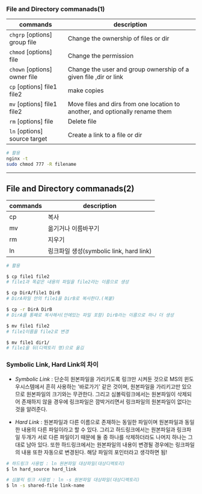 ### File and Directory commanads(1)

|commands|description|
|---|---|
|`chgrp` [options] group file|Change the ownership of files or dir|
|`chmod` [options] file|Change the permission|
|`chown` [options] owner file|Change the user and group ownership of a given file ,dir or link|
|`cp` [options] file1 file2|make copies|
|`mv` [options] file1 file2|Move files and dirs from one location to another, and optionally rename them|
|`rm` [options] file|Delete file|
|`ln` [options] source target|Create a link to a file or dir|

```bash
# 활용
nginx -t
sudo chmod 777 -R filename
```

---

## File and Directory commanads(2)
|commands|description|
|---|---|
|cp|복사|
|mv|옮기거나 이름바꾸기|
|rm|지우기|
|ln|링크파일 생성(symbolic link, hard link)|

```bash
# 활용

$ cp file1 file2
# file1과 똑같은 내용의 파일을 file2라는 이름으로 생성

$ cp DirA/file1 DirB
# DirA파일 안의 file1을 DirB로 복사한다.(복붙)

$ cp -r DirA DirB
# DirA를 통째로 복사해서(안에있는 파일 포함) DirB라는 이름으로 하나 더 생성

$ mv file1 file2
# file1이름을 file2로 변경

$ mv file1 dir1/
# file1을 뒤(디렉토리 명)으로 옮김

```

### Symbolic Link, Hard Link의 차이
- *Symbolic Link* : 단순히 원본파일을 가리키도록 링크만 시켜둔 것으로 MS의 윈도우시스템에서 흔히 사용하는 '바로가기' 같은 것이며, 원본파일을 가리키고만 있으므로 원본파일의 크기와는 무관한다. 그리고 심볼릭링크에서는 원본파일이 삭제되어 존재하지 않을 경우에 링크파일은 깜박거리면서 링크파일의 원본파일이 없다는 것을 알려준다.


- *Hard Link* : 원본파일과 다른 이름으로 존재하는 동일한 파일이며 원본파일과 동일한 내용의 다른 파일이라고 할 수 있다. 그리고 하드링크에서는 원본파일과 링크파일 두개가 서로 다른 파일이기 때문에 둘 중 하나를 삭제하더라도 나머지 하나는 그대로 남아 있다. 또한 하드링크에서는 원본파일의 내용이 변경될 경우에는 링크파일의 내용 또한 자동으로 변경된다. 
해당 파일의 포인터라고 생각하면 됨!
```bash
# 하드링크 사용법 : ln 원본파일 대상파일(대상디렉토리)
$ ln hard_source hard_link 

# 심볼릭 링크 사용법 : ln -s 원본파일 대상파일(대상디렉토리)
$ ln -s shared-file link-name
```
